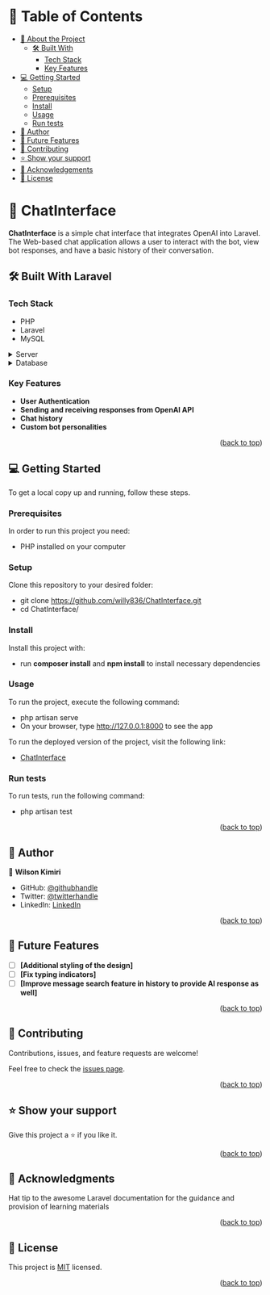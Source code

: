<!-- TABLE OF CONTENTS -->

# 📗 Table of Contents

-   [📖 About the Project](#about-project)
    -   [🛠 Built With](#built-with)
        -   [Tech Stack](#tech-stack)
        -   [Key Features](#key-features)
-   [💻 Getting Started](#getting-started)
    -   [Setup](#setup)
    -   [Prerequisites](#prerequisites)
    -   [Install](#install)
    -   [Usage](#usage)
    -   [Run tests](#run-tests)
-   [👥 Author](#author)
-   [🔭 Future Features](#future-features)
-   [🤝 Contributing](#contributing)
-   [⭐️ Show your support](#support)
-   [🙏 Acknowledgements](#acknowledgements)
-   [📝 License](#license)

<!-- PROJECT DESCRIPTION -->

# 📖 ChatInterface <a name="about-project"></a>

**ChatInterface** is a simple chat interface that integrates OpenAI into Laravel. The Web-based chat application allows a user to interact with the bot, view bot responses, and have a basic history of their conversation.

## 🛠 Built With <a name="built-with">Laravel</a>

### Tech Stack <a name="tech-stack"></a>

-   PHP
-   Laravel
-   MySQL

<details>
  <summary>Server</summary>
  <ul>
    <li><a href="https://laravel.com/">Laravel's built in server</a></li>
  </ul>
</details>

<details>
<summary>Database</summary>
  <ul>
    <li><a href="https://www.mysql.com/">MySQL</a></li>
  </ul>
</details>

<!-- Features -->

### Key Features <a name="key-features"></a>

-   **User Authentication**
-   **Sending and receiving responses from OpenAI API**
-   **Chat history**
-   **Custom bot personalities**

<p align="right">(<a href="#readme-top">back to top</a>)</p>

<!-- GETTING STARTED -->

## 💻 Getting Started <a name="getting-started"></a>

To get a local copy up and running, follow these steps.

### Prerequisites

In order to run this project you need:

-   PHP installed on your computer

### Setup

Clone this repository to your desired folder:

-   git clone https://github.com/willy836/ChatInterface.git
-   cd ChatInterface/

### Install

Install this project with:

-   run **composer install** and **npm install** to install necessary dependencies

### Usage

To run the project, execute the following command:

-   php artisan serve
-   On your browser, type http://127.0.0.1:8000 to see the app

To run the deployed version of the project, visit the following link:

-   [ChatInterface](https://chatinterface.chickenkiller.com/)

### Run tests

To run tests, run the following command:

-   php artisan test

<p align="right">(<a href="#readme-top">back to top</a>)</p>

<!-- AUTHORS -->

## 👥 Author <a name="authors"></a>

👤 **Wilson Kimiri**

-   GitHub: [@githubhandle](https://github.com/willy836)
-   Twitter: [@twitterhandle](https://twitter.com/waweruwilson1)
-   LinkedIn: [LinkedIn](https://www.linkedin.com/in/wilson-kimiri/)

<p align="right">(<a href="#readme-top">back to top</a>)</p>

<!-- FUTURE FEATURES -->

## 🔭 Future Features <a name="future-features"></a>

-   [ ] **[Additional styling of the design]**
-   [ ] **[Fix typing indicators]**
-   [ ] **[Improve message search feature in history to provide AI response as well]**

<p align="right">(<a href="#readme-top">back to top</a>)</p>

<!-- CONTRIBUTING -->

## 🤝 Contributing <a name="contributing"></a>

Contributions, issues, and feature requests are welcome!

Feel free to check the [issues page](https://github.com/willy836/ChatInterface/issues).

<p align="right">(<a href="#readme-top">back to top</a>)</p>

<!-- SUPPORT -->

## ⭐️ Show your support <a name="support"></a>

Give this project a ⭐️ if you like it.

<p align="right">(<a href="#readme-top">back to top</a>)</p>

<!-- ACKNOWLEDGEMENTS -->

## 🙏 Acknowledgments <a name="acknowledgements"></a>

Hat tip to the awesome Laravel documentation for the guidance and provision of learning materials

<p align="right">(<a href="#readme-top">back to top</a>)</p>

<!-- LICENSE -->

## 📝 License <a name="license"></a>

This project is [MIT](./LICENSE) licensed.

<p align="right">(<a href="#readme-top">back to top</a>)</p>
